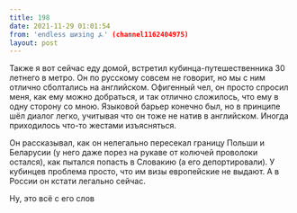 ```yaml
---
title: 198
date: 2021-11-29 01:01:54
from: 'endless шизing ⍼' (channel1162404975)
layout: post
---
```


Также я вот сейчас еду домой, встретил кубинца-путешественника 30 летнего в метро. Он по русскому совсем не говорит, но мы с ним отлично сболтались на английском.
Офигенный чел, он просто спросил меня, как ему можно добраться, и так отлично сложилось, что ему в одну сторону со мною.
Языковой барьер конечно был, но в принципе шёл диалог легко, учитывая что он тоже не натив в английском. Иногда приходилось что-то жестами изъясняться.

Он рассказывал, как он нелегально пересекал границу Польши и Беларусии (у него даже порез на рукаве от колючей проволоки остался), как пытался попасть в Словакию (а его депортировали). У кубинцев проблема просто, что им визы европейские не выдают. А в России он кстати легально сейчас.

Ну, это всё с его слов
